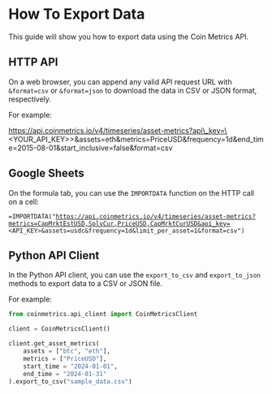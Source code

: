 # How To Export Data

This guide will show you how to export data using the Coin Metrics API.

## HTTP API

On a web browser, you can append any valid API request URL with `&format=csv` or `&format=json` to download the data in CSV or JSON format, respectively.

For example:

https://api.coinmetrics.io/v4/timeseries/asset-metrics?api\_key=\<YOUR\_API\_KEY>>\&assets=eth\&metrics=PriceUSD\&frequency=1d\&end\_time=2015-08-01\&start\_inclusive=false\&format=csv

## Google Sheets

On the formula tab, you can use the `IMPORTDATA` function on the HTTP call on a cell:

`=IMPORTDATA("`[`https://api.coinmetrics.io/v4/timeseries/asset-metrics?metrics=CapMrktEstUSD,SplyCur,PriceUSD,CapMrktCurUSD&api_key=`](https://api.coinmetrics.io/v4/timeseries/asset-metrics?metrics=CapMrktEstUSD,SplyCur,PriceUSD,CapMrktCurUSD\&api\_key=)`<API_KEY>&assets=usdc&frequency=1d&limit_per_asset=1&format=csv")`

## Python API Client



In the Python API client, you can use the `export_to_csv` and `export_to_json` methods to export data to a CSV or JSON file.

For example:

```python
from coinmetrics.api_client import CoinMetricsClient

client = CoinMetricsClient()

client.get_asset_metrics(
    assets = ["btc", "eth"], 
    metrics = ["PriceUSD"], 
    start_time = "2024-01-01",
    end_time = "2024-01-31"
).export_to_csv("sample_data.csv")
```
